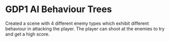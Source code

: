 # GDP1 AI Behaviour Trees
 Created a scene with 4 different enemy types which exhibit different behaviour in attacking the player. The player can shoot at the enemies to try and get a high score.
